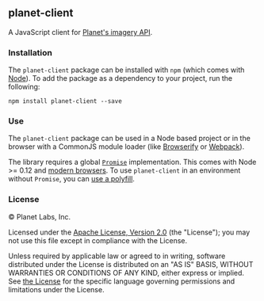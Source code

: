 ## planet-client

A JavaScript client for [Planet's imagery API](https://www.planet.com/docs/).

### Installation

The `planet-client` package can be installed with `npm` (which comes with [Node](https://nodejs.org/)).  To add the package as a dependency to your project, run the following:

    npm install planet-client --save

### Use

The `planet-client` package can be used in a Node based project or in the browser with a CommonJS module loader (like [Browserify](http://browserify.org/) or [Webpack](http://webpack.github.io/)).

The library requires a global [`Promise`](https://developer.mozilla.org/en-US/docs/Web/JavaScript/Reference/Global_Objects/Promise) implementation.  This comes with Node >= 0.12 and [modern browsers](http://caniuse.com/#search=promise).  To use `planet-client` in an environment without `Promise`, you can [use a polyfill](https://www.google.com/search?q=promise+polyfill).

### License

© Planet Labs, Inc.

Licensed under the [Apache License, Version 2.0](http://www.apache.org/licenses/LICENSE-2.0) (the "License"); you may not use this file except in compliance with the License.

Unless required by applicable law or agreed to in writing, software distributed under the License is distributed on an "AS IS" BASIS, WITHOUT WARRANTIES OR CONDITIONS OF ANY KIND, either express or implied. See [the License](http://www.apache.org/licenses/LICENSE-2.0) for the specific language governing permissions and limitations under the License.

